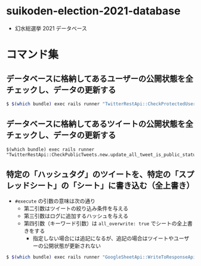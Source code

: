 # suikoden-election-2021-database

- 幻水総選挙 2021 データベース

# コマンド集

## データベースに格納してあるユーザーの公開状態を全チェックし、データの更新する

```bash
$ $(which bundle) exec rails runner "TwitterRestApi::CheckProtectedUsers.new.update_all_user_is_protected_statuses"
```

## データベースに格納してあるツイートの公開状態を全チェックし、データの更新する

```
$(which bundle) exec rails runner "TwitterRestApi::CheckPublicTweets.new.update_all_tweet_is_public_statuses"
```

## 特定の「ハッシュタグ」のツイートを、特定の「スプレッドシート」の「シート」に書き込む（全上書き）

- `#execute` の引数の意味は次の通り
  - 第二引数はツイートの絞り込み条件を与える
  - 第三引数はログに追加するハッシュを与える
  - 第四引数（キーワード引数）は `all_overwrite: true` でシートの全上書きをする
    - 指定しない場合には追記になるが、追記の場合はツイートやユーザーの公開状態が更新されない

```bash
$ $(which bundle) exec rails runner "GoogleSheetApi::WriteToResponseApiSheetByHashtag.new(spreadsheet_id: 'スプレッドシートのID', sheet_name: 'シート名').execute('対象のハッシュタグ（# は不要）', { remove_rt: true, not_by_gensosenkyo: true, end_at: Time.zone.parse('2021-06-11 01:00:00') }, {}, all_overwrite: true);"
```
